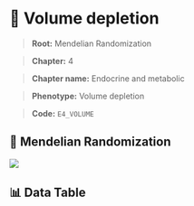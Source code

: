 # 🧪 Volume depletion

> **Root:** Mendelian Randomization

> **Chapter:** 4  

> **Chapter name:** Endocrine and metabolic

> **Phenotype:** Volume depletion  

> **Code:** `E4_VOLUME`

## 🧬 Mendelian Randomization  

<img src="/MR/Figures/Forward/E4_VOLUME.png"/>

## 📊 Data Table

<CsvTableMRF src="/MR_Data/Forward/E4_VOLUME.csv"/>
